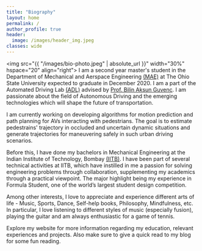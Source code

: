 ```yaml
---
title: "Biography"
layout: home
permalink: /
author_profile: true
header:
  image: /images/header_img.jpeg
classes: wide
---
```

<img src="{{ "/images/bio-photo.jpeg" | absolute_url }}" width="30%" hspace="20" align="right">
I am a second year master's student in the Department of Mechanical and Aerspace Engineering [(MAE)](https://mae.osu.edu/) at The Ohio State University expected to graduate in December 2020. I am a part of the Automated Driving Lab [(ADL)](https://mekar.osu.edu/) advised by [Prof. Bilin Aksun Guvenc](https://mekar.osu.edu/people/aksunguvenc.1). I am passionate about the field of Autonomous Driving and the emerging technologies which will shape the future of transportation.

I am currently working on developing algorithms for motion prediction and path planning for AVs interacting with pedestrians. The goal is to estimate pedestrains' trajectory in occluded and uncertain dynamic situations and generate trajectories for maneuvering safely in such urban driving scenarios.

Before this, I have done my bachelors in Mechanical Engineering at the Indian Institute of Technology, Bombay [(IITB)](http://www.iitb.ac.in/). I have been part of several technical activities at IITB, which have instilled in me a passion for solving
engineering problems through collaboration, supplementing my academics through a practical viewpoint. The
major highlight being my experience in Formula Student, one of the world’s largest student design competition.

Among other interests, I love to appreciate and experience different arts of life - Music, Sports, Dance, Self-help books, Philosophy, Mindfulness, etc. In particular, I love listening to different styles of music (especially fusion), playing the guitar and am always enthusiastic for a game of tennis.

Explore my website for more information regarding my education, relevant experiences and projects. Also make sure to give a quick read to my blog for some fun reading.
